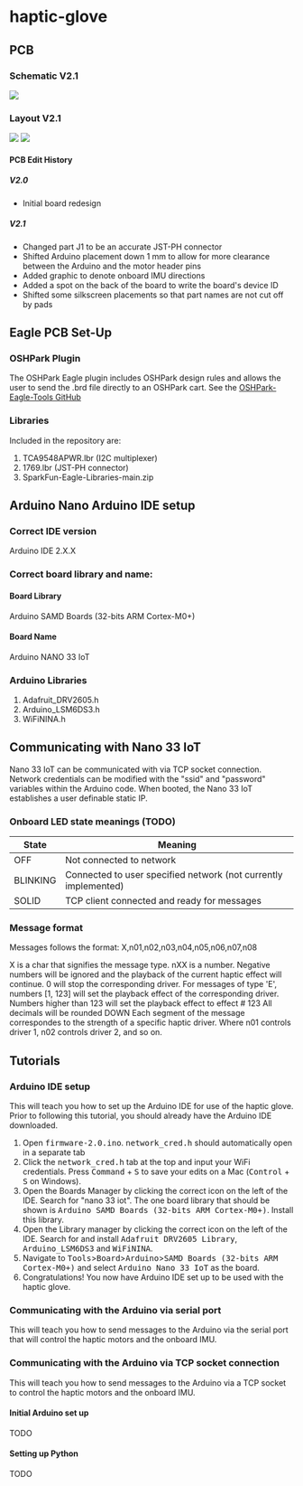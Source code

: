 # haptic-glove

## PCB

### Schematic V2.1
<img src = "Board Images/V2.1/glove-2.1-sch.png" />

### Layout V2.1
<img src = "Board Images/V2.1/glove-V2.1-top.png" />
<img src = "Board Images/V2.1/glove-V2.1-bottom.png" />

#### PCB Edit History
##### V2.0
- Initial board redesign
##### V2.1
- Changed part J1 to be an accurate JST-PH connector
- Shifted Arduino placement down 1 mm to allow for more clearance between the Arduino and the motor header pins
- Added graphic to denote onboard IMU directions
- Added a spot on the back of the board to write the board's device ID
- Shifted some silkscreen placements so that part names are not cut off by pads
  
## Eagle PCB Set-Up

### OSHPark Plugin
The OSHPark Eagle plugin includes OSHPark design rules and allows the user to send the .brd file directly to an OSHPark cart. See the [OSHPark-Eagle-Tools GitHub](https://github.com/OSHPark/OSHPark-Eagle-Tools)

### Libraries
Included in the repository are:
1. TCA9548APWR.lbr (I2C multiplexer)
2. 1769.lbr (JST-PH connector)
3. SparkFun-Eagle-Libraries-main.zip

## Arduino Nano Arduino IDE setup 

### Correct IDE version
Arduino IDE 2.X.X

### Correct board library and name:
#### Board Library
Arduino SAMD Boards (32-bits ARM Cortex-M0+)

#### Board Name
Arduino NANO 33 IoT

### Arduino Libraries
 
1. Adafruit_DRV2605.h
2. Arduino_LSM6DS3.h
3. WiFiNINA.h

## Communicating with Nano 33 IoT

Nano 33 IoT can be communicated with via TCP socket connection.
Network credentials can be modified with the "ssid" and "password" variables within the Arduino code.
When booted, the Nano 33 IoT establishes a user definable static IP.

### Onboard LED state meanings (TODO)
|State|Meaning|
--- | --- |
|OFF|Not connected to network|
|BLINKING|Connected to user specified network (not currently implemented)|
|SOLID|TCP client connected and ready for messages|

### Message format
Messages follows the format: X,n01,n02,n03,n04,n05,n06,n07,n08

X is a char that signifies the message type. nXX is a number.
Negative numbers will be ignored and the playback of the current haptic effect will continue.
0 will stop the corresponding driver.
For messages of type 'E', numbers [1, 123] will set the playback effect of the corresponding driver.
Numbers higher than 123 will set the playback effect to effect # 123
All decimals will be rounded DOWN
Each segment of the message correspondes to the strength of a specific haptic driver.
Where n01 controls driver 1, n02 controls driver 2, and so on.

## Tutorials
### Arduino IDE setup
This will teach you how to set up the Arduino IDE for use of the haptic glove. Prior to following this tutorial, you should already have the Arduino IDE downloaded.

1. Open <kbd>firmware-2.0.ino</kbd>. <kbd>network_cred.h</kbd> should automatically open in a separate tab
2. Click the <kbd>network_cred.h</kbd> tab at the top and input your WiFi credentials. Press <kbd>Command</kbd> + <kbd>S</kbd> to save your edits on a Mac (<kbd>Control</kbd> + <kbd>S</kbd> on Windows).
3. Open the Boards Manager by clicking the correct icon on the left of the IDE. Search for "nano 33 iot". The one board library that should be shown is <kbd>Arduino SAMD Boards (32-bits ARM Cortex-M0+)</kbd>. Install this library.
4. Open the Library manager by clicking the correct icon on the left of the IDE. Search for and install <kbd>Adafruit DRV2605 Library</kbd>, <kbd>Arduino_LSM6DS3</kbd> and <kbd>WiFiNINA</kbd>.
5. Navigate to <kbd>Tools</kbd>><kbd>Board</kbd>><kbd>Arduino</kbd>><kbd>SAMD Boards (32-bits ARM Cortex-M0+)</kbd> and select <kbd>Arduino Nano 33 IoT</kbd> as the board.
6. Congratulations! You now have Arduino IDE set up to be used with the haptic glove.

### Communicating with the Arduino via serial port
This will teach you how to send messages to the Arduino via the serial port that will control the haptic motors and the onboard IMU.

### Communicating with the Arduino via TCP socket connection
This will teach you how to send messages to the Arduino via a TCP socket to control the haptic motors and the onboard IMU.

#### Initial Arduino set up
TODO
#### Setting up Python
TODO

